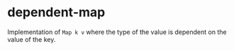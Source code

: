 # dependent-map

Implementation of `Map k v` where the type of the value
is dependent on the value of the key.
